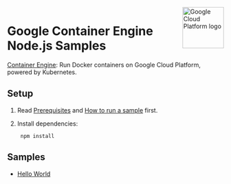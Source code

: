 <img src="https://avatars2.githubusercontent.com/u/2810941?v=3&s=96" alt="Google Cloud Platform logo" title="Google Cloud Platform" align="right" height="96" width="96"/>

# Google Container Engine Node.js Samples

[Container Engine][container_docs]: Run Docker containers on Google Cloud
Platform, powered by Kubernetes.

[container_docs]: https://cloud.google.com/container-engine/docs/

## Setup

1. Read [Prerequisites][prereq] and [How to run a sample][run] first.
1. Install dependencies:

        npm install

[prereq]: ../README.md#prerequisities
[run]: ../README.md#how-to-run-a-sample

## Samples

* [Hello World](hello-world/)
